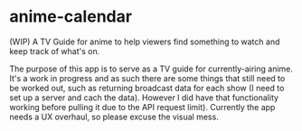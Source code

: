 # anime-calendar
(WIP) A TV Guide for anime to help viewers find something to watch and keep track of what's on.

The purpose of this app is to serve as a TV guide for currently-airing anime. It's a work in progress and as such there are
some things that still need to be worked out, such as returning broadcast data for each show (I need to set up a server and cach the data). However I did have that
functionality working before pulling it due to the API request limit). Currently the app needs a UX overhaul, so please excuse
the visual mess.
